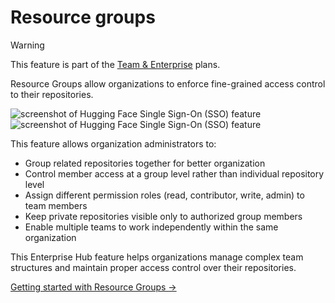 # Resource groups

> [!WARNING]
> This feature is part of the <a href="https://huggingface.co/enterprise">Team & Enterprise</a> plans.

Resource Groups allow organizations to enforce fine-grained access control to their repositories.

<div class="flex justify-center" style="max-width: 550px">
  <img
    class="block dark:hidden m-0!"
    src="https://huggingface.co/datasets/huggingface/documentation-images/resolve/main/enterprise/resource-groups.png"
    alt="screenshot of Hugging Face Single Sign-On (SSO) feature"
  />
  <img
    class="hidden dark:block m-0!"
    src="https://huggingface.co/datasets/huggingface/documentation-images/resolve/main/enterprise/dark-resource-groups.png"
    alt="screenshot of Hugging Face Single Sign-On (SSO) feature"
  />
</div>

This feature allows organization administrators to:

- Group related repositories together for better organization
- Control member access at a group level rather than individual repository level
- Assign different permission roles (read, contributor, write, admin) to team members
- Keep private repositories visible only to authorized group members
- Enable multiple teams to work independently within the same organization

This Enterprise Hub feature helps organizations manage complex team structures and maintain proper access control over their repositories.

[Getting started with Resource Groups →](./security-resource-groups)
